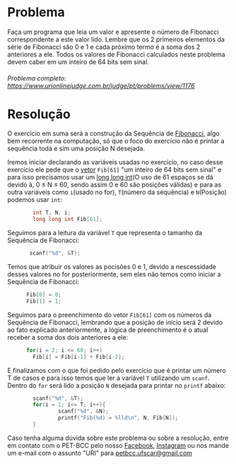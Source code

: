 # Problema

Faça um programa que leia um valor e apresente o número de Fibonacci correspondente a este valor lido. Lembre que os 2 primeiros elementos da série de Fibonacci são 0 e 1 e cada próximo termo é a soma dos 2 anteriores a ele. Todos os valores de Fibonacci calculados neste problema devem caber em um inteiro de 64 bits sem sinal.

###### Problema completo: https://www.urionlinejudge.com.br/judge/pt/problems/view/1176

# Resolução

O exercício em suma será a construção da Sequência de [Fibonacci](https://pt.wikipedia.org/wiki/Sequência_de_Fibonacci), algo bem recorrente na computação, só que o foco do exercício não é printar a sequência toda e sim uma posição N desejada.

Iremos iniciar declarando as variáveis usadas no exercício, no caso desse exercício ele pede que o [vetor](http://linguagemc.com.br/vetores-ou-arrays-em-linguagem-c/#:~:text=O%20vetor%20é%20uma%20estrutura,inteiro%20denominado%20índice%20do%20vetor.) `Fib[61]` "um inteiro de 64 bits sem sinal" e para isso precisamos usar um [long long int](https://www.ime.usp.br/~yoshi/2001ii/CompI/Lista/msg00005.html)(O uso de 61 espaços se dá devido à, 0 ≤ N ≤ 60, sendo assim 0 e 60 são posições válidas) e para as outra variáveis como `i`(usado no for), `T`(número da sequência) e `N`(Posição) podemos usar `int`:

```c
        int T, N, i;
        long long int Fib[61];
```
Seguimos para a leitura da variável `T` que representa o tamanho da Sequência de Fibonacci:

```c
       scanf("%d", &T);
```
Temos que atribuir os valores as pocisões 0 e 1, devido a nescessidade desses valores no for posteriormente, sem eles não temos como iniciar a Sequência de Fibonacci:

```c
      Fib[0] = 0;
      Fib[1] = 1;      
```
Seguimos para o preenchimento do vetor `Fib[61]` com os números da Sequência de Fibonacci, lembrando que a posição de início será 2 devido ao fato explicado anteriormente, a lógica de preenchimento é o atual receber a soma dos dois anteriores a ele:

```c
      for(i = 2; i <= 60; i++)
        Fib[i] = Fib[i-1] + Fib[i-2];  
```
E finalizamos com o que foi pedido pelo exercício que é printar um número T de casos e para isso temos que ler a variável `T` utilizando um `scanf`. Dentro do `for` será lido a posição `N` desejada para printar no `printf` abaixo:

```c
        scanf("%d", &T);
        for(i = 1; i<= T; i++){
                scanf("%d", &N);
                printf("Fib(%d) = %lld\n", N, Fib[N]);
        } 
```


Caso tenha alguma dúvida sobre este problema ou sobre a resolução, entre em contato com o PET-BCC pelo nosso
[Facebook](https://www.facebook.com/petbcc/),
[Instagram](https://www.instagram.com/petbcc.ufscar/)
ou nos mande um e-mail com o assunto "URI" para petbcc.ufscar@gmail.com


